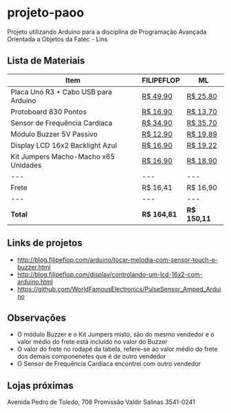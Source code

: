 # projeto-paoo
Projeto utilizando Arduino para a disciplina de Programação Avançada Orientada a Objetos da Fatec - Lins

## Lista de Materiais
| Item | FILIPEFLOP | ML
| --- | --- | ---
| Placa Uno R3 + Cabo USB para Arduino | [R$ 49,90](http://www.filipeflop.com/pd-6b58d-placa-uno-r3-cabo-usb-para-arduino.html?ct=3d60d&p=1&s=1) | [R$ 25,80](http://produto.mercadolivre.com.br/MLB-760165956-arduino-uno-rev3-r3-atmega328-smd-com-cabo-usb-_JM)
| Protoboard 830 Pontos | [R$ 16,90](http://www.filipeflop.com/pd-6b60e-protoboard-830-pontos.html?ct=&p=1&s=1) | [R$ 13,70](http://produto.mercadolivre.com.br/MLB-722908765-protoboard-breadboard-830-pontos-furos-pinos-_JM)
| Sensor de Frequência Cardíaca | [R$ 34,90](http://www.filipeflop.com/pd-3cc25e-sensor-de-frequencia-cardiaca.html?ct=41d97&p=1&s=1) | [R$ 35,70](http://produto.mercadolivre.com.br/MLB-736253829-sensor-de-batimento-cardiaco-monitor-pulso-arduino-pic-_JM)
| Módulo Buzzer 5V Passivo | [R$ 12,90](http://www.filipeflop.com/pd-6b583-modulo-buzzer-5v-passivo.html?ct=&p=1&s=1) | [R$ 19,89](http://produto.mercadolivre.com.br/MLB-741836761-modulo-de-buzzer-passivo-para-arduino-_JM)
| Display LCD 16x2 Backlight Azul | [R$ 16,90](http://www.filipeflop.com/pd-6b7e4-display-lcd-16x2.html) | [R$ 19,22](http://produto.mercadolivre.com.br/MLB-721705912-display-lcd-azul-1602-16x2-com-i2c-5volts-arduino-_JM)
| Kit Jumpers Macho-Macho x65 Unidades | [R$ 16,90](http://www.filipeflop.com/pd-6b637-kit-jumpers-macho-macho-x65-unidades.html?ct=41cfa&p=1&s=1) | [R$ 18,90](http://produto.mercadolivre.com.br/MLB-843648329-kit-jumper-20cm-60-pecas-mxf-mxm-fxf-arduino-cabinho-wire-_JM)
| --- | --- | ---
| Frete | R$ 16,41 | R$ 16,90
| --- | --- | ---
| **Total** | **R$ 164,81** | **R$ 150,11**

## Links de projetos
* http://blog.filipeflop.com/arduino/tocar-melodia-com-sensor-touch-e-buzzer.html
* http://blog.filipeflop.com/display/controlando-um-lcd-16x2-com-arduino.html
* https://github.com/WorldFamousElectronics/PulseSensor_Amped_Arduino

## Observações
* O módulo Buzzer e o Kit Jumpers misto, são do mesmo vendedor e o valor médio do frete está incluído no valor do Buzzer
* O valor do frete no rodapé da tabela, refere-se ao valor médio do frete dos demais componenetes que é de outro vendedor
* O Sensor de Frequência Cardíaca encontrei com outro vendedor

## Lojas próximas
Avenida Pedro de Toledo, 708
Promissão
Valdir Salinas
3541-0241